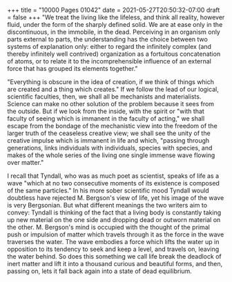 +++
title = "10000 Pages 01042"
date = 2021-05-27T20:50:32-07:00
draft = false
+++
"We treat the living like the lifeless, and think all reality, however fluid, under the form of the sharply defined solid. We are at ease only in the discontinuous, in the immobile, in the dead. Perceiving in an organism only parts external to parts, the understanding has the choice between two systems of explanation only: either to regard the infinitely complex (and thereby infinitely well contrived) organization as a fortuitous concatenation of atoms, or to relate it to the incomprehensible influence of an external force that has grouped its elements together."

"Everything is obscure in the idea of creation, if we think of things which are created and a thing which creates." If we follow the lead of our logical, scientific faculties, then, we shall all be mechanists and materialists. Science can make no other solution of the problem because it sees from the outside. But if we look from the inside, with the spirit or "with that faculty of seeing which is immanent in the faculty of acting," we shall escape from the bondage of the mechanistic view into the freedom of the larger truth of the ceaseless creative view; we shall see the unity of the creative impulse which is immanent in life and which, "passing through generations, links individuals with individuals, species with species, and makes of the whole series of the living one single immense wave flowing over matter."

I recall that Tyndall, who was as much poet as scientist, speaks of life as a wave "which at no two consecutive moments of its existence is composed of the same particles." In his more sober scientific mood Tyndall would doubtless have rejected M. Bergson's view of life, yet his image of the wave is very Bergsonian. But what different meanings the two writers aim to convey: Tyndall is thinking of the fact that a living body is constantly taking up new material on the one side and dropping dead or outworn material on the other. M. Bergson's mind is occupied with the thought of the primal push or impulsion of matter which travels through it as the force in the wave traverses the water. The wave embodies a force which lifts the water up in opposition to its tendency to seek and keep a level, and travels on, leaving the water behind. So does this something we call life break the deadlock of inert matter and lift it into a thousand curious and beautiful forms, and then, passing on, lets it fall back again into a state of dead equilibrium.
